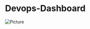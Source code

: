 # Devops-Dashboard 

![Picture](https://github.com/codeNovels/Devops-Dashboard/blob/master/assets/DevopsDashboard.png) 

